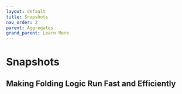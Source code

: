 ```yaml
---
layout: default
title: Snapshots
nav_order: 2
parent: Aggregates
grand_parent: Learn More
---
```


# Snapshots

## Making Folding Logic Run Fast and Efficiently